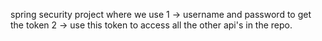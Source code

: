 spring security project where we use 
1 -> username and password to get the token
2 -> use this token to access all the other api's in the repo.
